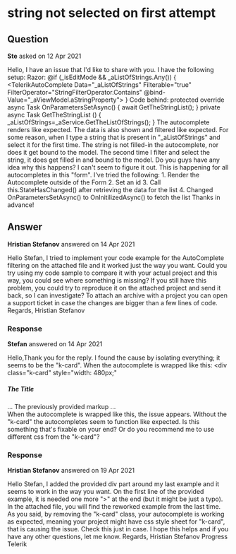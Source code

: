 # string not selected on first attempt

## Question

**Ste** asked on 12 Apr 2021

Hello, I have an issue that I'd like to share with you. I have the following setup: Razor: @if (_isEditMode && _aListOfStrings.Any()) { <TelerikAutoComplete Data="_aListOfStrings" Filterable="true" FilterOperator="StringFilterOperator.Contains" @bind-Value="_aViewModel.aStringProperty"> </TelerikAutoComplete> } Code behind: protected override async Task OnParametersSetAsync() { await GetTheStringList(); } private async Task GetTheStringList () { _aListOfStrings=_aService.GetTheListOfStrings(); } The autocomplete renders like expected. The data is also shown and filtered like expected. For some reason, when I type a string that is present in "_aListOfStrings" and select it for the first time. The string is not filled-in the autocomplete, nor does it get bound to the model. The second time I filter and select the string, it does get filled in and bound to the model. Do you guys have any idea why this happens? I can't seem to figure it out. This is happening for all autocompletes in this "form". I've tried the following: 1. Render the Autocomplete outside of the Form 2. Set an id 3. Call this.StateHasChanged() after retrieving the data for the list 4. Changed OnParametersSetAsync() to OnInitilizedAsync() to fetch the list Thanks in advance!

## Answer

**Hristian Stefanov** answered on 14 Apr 2021

Hello Stefan, I tried to implement your code example for the AutoComplete filtering on the attached file and it worked just the way you want. Could you try using my code sample to compare it with your actual project and this way, you could see where something is missing? If you still have this problem, you could try to reproduce it on the attached project and send it back, so I can investigate? To attach an archive with a project you can open a support ticket in case the changes are bigger than a few lines of code. Regards, Hristian Stefanov

### Response

**Stefan** answered on 14 Apr 2021

Hello,Thank you for the reply. I found the cause by isolating everything; it seems to be the "k-card". When the autocomplete is wrapped like this: <div class="k-card" style="width: 480px;" <h5 class="card-header">The Title</h5> <div class="card-body"> ... The previously provided markup ... <div> </div> When the autocomplete is wrapped like this, the issue appears. Without the "k-card" the autocompletes seem to function like expected. Is this something that's fixable on your end? Or do you recommend me to use different css from the "k-card"?

### Response

**Hristian Stefanov** answered on 19 Apr 2021

Hello Stefan, I added the provided div part around my last example and it seems to work in the way you want. On the first line of the provided example, it is needed one more ">" at the end (but it might be just a typo). In the attached file, you will find the reworked example from the last time. As you said, by removing the "k-card" class, your autocomplete is working as expected, meaning your project might have css style sheet for "k-card", that is causing the issue. Check this just in case. I hope this helps and if you have any other questions, let me know. Regards, Hristian Stefanov Progress Telerik
